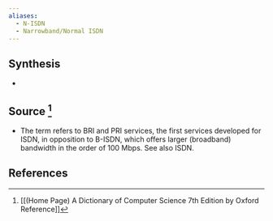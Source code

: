 ```yaml
---
aliases:
  - N-ISDN
  - Narrowband/Normal ISDN
---
```

## Synthesis
- 
## Source [^1]
- The term refers to BRI and PRI services, the first services developed for ISDN, in opposition to B-ISDN, which offers larger (broadband) bandwidth in the order of 100 Mbps. See also ISDN.
## References

[^1]: [[(Home Page) A Dictionary of Computer Science 7th Edition by Oxford Reference]]
